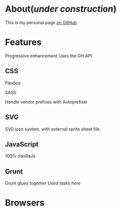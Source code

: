 # About(*under construction*)

This is my personal page [on GitHub](https://mgiulio.github.io).

# Features

Progressive enhancement
Uses the GH API

## CSS
		
Flexbox
		
SASS

Handle vendor prefixes with Autoprefixer

## SVG	

SVG icon system, with external sprite sheet file.
	
## JavaScript
		
100% VanillaJs
	
## Grunt

Grunt glues together *Used tasks here*

# Browsers